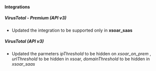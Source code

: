 
#### Integrations

##### VirusTotal - Premium (API v3)

- Updated the integration to be supported only in **xsoar_saas**
##### VirusTotal (API v3)

- Updated the parmeters *ipThreshold* to be hidden on *xsoar_on_prem* , *urlThreshold* to be hidden in xsoar, *domainThreshold* to be hidden in *xsoar_saas*

